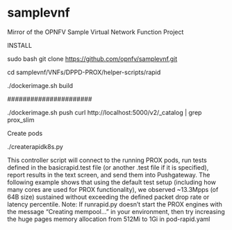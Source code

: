 # samplevnf
Mirror of the OPNFV Sample Virtual Network Function Project

INSTALL

sudo bash git clone https://github.com/opnfv/samplevnf.git 

cd samplevnf/VNFs/DPPD-PROX/helper-scripts/rapid 

./dockerimage.sh build

######################

./dockerimage.sh push curl http://localhost:5000/v2/_catalog | grep prox_slim

Create pods 

./createrapidk8s.py

This controller script will connect to the running PROX pods, run tests defined in the basicrapid.test file (or another .test file if it is specified), 
report results in the text screen, and send them into Pushgateway. The following example shows that using the default test setup (including how many cores are used for PROX functionality), 
we observed ~13.3Mpps (of 64B size) sustained without exceeding the defined packet drop rate or latency percentile. Note: 
If runrapid.py doesn’t start the PROX engines with the message
“Creating mempool…” in your environment, then try increasing the huge pages memory allocation from 512Mi to 1Gi in pod-rapid.yaml

